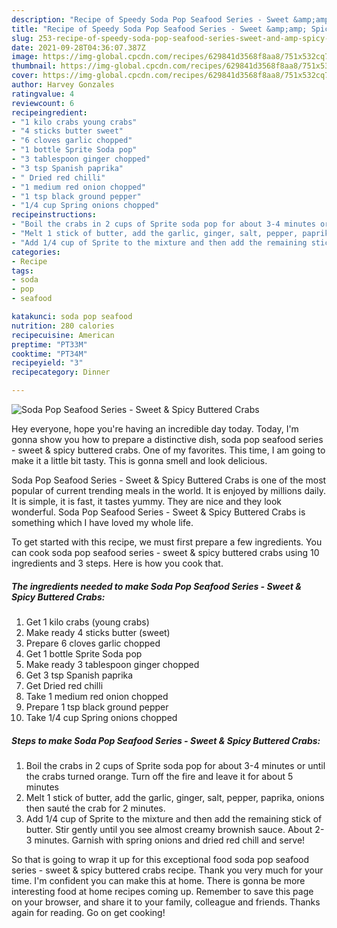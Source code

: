 ```yaml
---
description: "Recipe of Speedy Soda Pop Seafood Series - Sweet &amp;amp; Spicy Buttered Crabs"
title: "Recipe of Speedy Soda Pop Seafood Series - Sweet &amp;amp; Spicy Buttered Crabs"
slug: 253-recipe-of-speedy-soda-pop-seafood-series-sweet-and-amp-spicy-buttered-crabs
date: 2021-09-28T04:36:07.387Z
image: https://img-global.cpcdn.com/recipes/629841d3568f8aa8/751x532cq70/soda-pop-seafood-series-sweet-spicy-buttered-crabs-recipe-main-photo.jpg
thumbnail: https://img-global.cpcdn.com/recipes/629841d3568f8aa8/751x532cq70/soda-pop-seafood-series-sweet-spicy-buttered-crabs-recipe-main-photo.jpg
cover: https://img-global.cpcdn.com/recipes/629841d3568f8aa8/751x532cq70/soda-pop-seafood-series-sweet-spicy-buttered-crabs-recipe-main-photo.jpg
author: Harvey Gonzales
ratingvalue: 4
reviewcount: 6
recipeingredient:
- "1 kilo crabs young crabs"
- "4 sticks butter sweet"
- "6 cloves garlic chopped"
- "1 bottle Sprite Soda pop"
- "3 tablespoon ginger chopped"
- "3 tsp Spanish paprika"
- " Dried red chilli"
- "1 medium red onion chopped"
- "1 tsp black ground pepper"
- "1/4 cup Spring onions chopped"
recipeinstructions:
- "Boil the crabs in 2 cups of Sprite soda pop for about 3-4 minutes or until the crabs turned orange. Turn off the fire and leave it for about 5 minutes"
- "Melt 1 stick of butter, add the garlic, ginger, salt, pepper, paprika, onions then sauté the crab for 2 minutes."
- "Add 1/4 cup of Sprite to the mixture and then add the remaining stick of butter. Stir gently until you see almost creamy brownish sauce. About 2-3 minutes. Garnish with spring onions and dried red chill and serve!"
categories:
- Recipe
tags:
- soda
- pop
- seafood

katakunci: soda pop seafood 
nutrition: 280 calories
recipecuisine: American
preptime: "PT33M"
cooktime: "PT34M"
recipeyield: "3"
recipecategory: Dinner

---
```



![Soda Pop Seafood Series - Sweet &amp; Spicy Buttered Crabs](https://img-global.cpcdn.com/recipes/629841d3568f8aa8/751x532cq70/soda-pop-seafood-series-sweet-spicy-buttered-crabs-recipe-main-photo.jpg)

Hey everyone, hope you're having an incredible day today. Today, I'm gonna show you how to prepare a distinctive dish, soda pop seafood series - sweet &amp; spicy buttered crabs. One of my favorites. This time, I am going to make it a little bit tasty. This is gonna smell and look delicious.

Soda Pop Seafood Series - Sweet &amp; Spicy Buttered Crabs is one of the most popular of current trending meals in the world. It is enjoyed by millions daily. It is simple, it is fast, it tastes yummy. They are nice and they look wonderful. Soda Pop Seafood Series - Sweet &amp; Spicy Buttered Crabs is something which I have loved my whole life.




To get started with this recipe, we must first prepare a few ingredients. You can cook soda pop seafood series - sweet &amp; spicy buttered crabs using 10 ingredients and 3 steps. Here is how you cook that.

<!--inarticleads1-->

##### The ingredients needed to make Soda Pop Seafood Series - Sweet &amp; Spicy Buttered Crabs:

1. Get 1 kilo crabs (young crabs)
1. Make ready 4 sticks butter (sweet)
1. Prepare 6 cloves garlic chopped
1. Get 1 bottle Sprite Soda pop
1. Make ready 3 tablespoon ginger chopped
1. Get 3 tsp Spanish paprika
1. Get  Dried red chilli
1. Take 1 medium red onion chopped
1. Prepare 1 tsp black ground pepper
1. Take 1/4 cup Spring onions chopped




<!--inarticleads2-->

##### Steps to make Soda Pop Seafood Series - Sweet &amp; Spicy Buttered Crabs:

1. Boil the crabs in 2 cups of Sprite soda pop for about 3-4 minutes or until the crabs turned orange. Turn off the fire and leave it for about 5 minutes
1. Melt 1 stick of butter, add the garlic, ginger, salt, pepper, paprika, onions then sauté the crab for 2 minutes.
1. Add 1/4 cup of Sprite to the mixture and then add the remaining stick of butter. Stir gently until you see almost creamy brownish sauce. About 2-3 minutes. Garnish with spring onions and dried red chill and serve!




So that is going to wrap it up for this exceptional food soda pop seafood series - sweet &amp; spicy buttered crabs recipe. Thank you very much for your time. I'm confident you can make this at home. There is gonna be more interesting food at home recipes coming up. Remember to save this page on your browser, and share it to your family, colleague and friends. Thanks again for reading. Go on get cooking!
